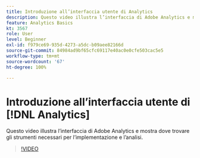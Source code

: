 ```yaml
---
title: Introduzione all’interfaccia utente di Analytics
description: Questo video illustra l’interfaccia di Adobe Analytics e mostra dove trovare gli strumenti necessari per l’implementazione e l’analisi.
feature: Analytics Basics
kt: 3567
role: User
level: Beginner
exl-id: f979ce69-935d-4273-a5dc-b09aee82166d
source-git-commit: 84984ad9bf65cfc69117e40ac0e0cfe503cac5e5
workflow-type: tm+mt
source-wordcount: '67'
ht-degree: 100%

---
```


# Introduzione all’interfaccia utente di [!DNL Analytics]

Questo video illustra l’interfaccia di Adobe Analytics e mostra dove trovare gli strumenti necessari per l’implementazione e l’analisi.

>[!VIDEO](https://video.tv.adobe.com/v/28748/?quality=12&learn=on)
